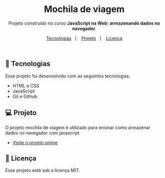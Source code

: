 <h1 align="center"> Mochila de viagem </h1>

<p align="center">
 Projeto construído no curso <b>JavaScript na Web: armazenando dados no navegador</b>. <br/>
</p>

<p align="center">
  <a href="#-tecnologias">Tecnologias</a>&nbsp;&nbsp;&nbsp;|&nbsp;&nbsp;&nbsp;
  <a href="#-projeto">Projeto</a>&nbsp;&nbsp;&nbsp;|&nbsp;&nbsp;&nbsp;
  <a href="#memo-licença">Licença</a>
</p>

<br>

## 🚀 Tecnologias

Esse projeto foi desenvolvido com as seguintes tecnologias:

- HTML e CSS
- JavaScript
- Git e Github

## 💻 Projeto

O projeto mochila de viagem é utilizado para ensinar como armazenar dados no navegador com javascript

- [Visite o projeto online](https://)


## :memo: Licença

Esse projeto está sob a licença MIT.
